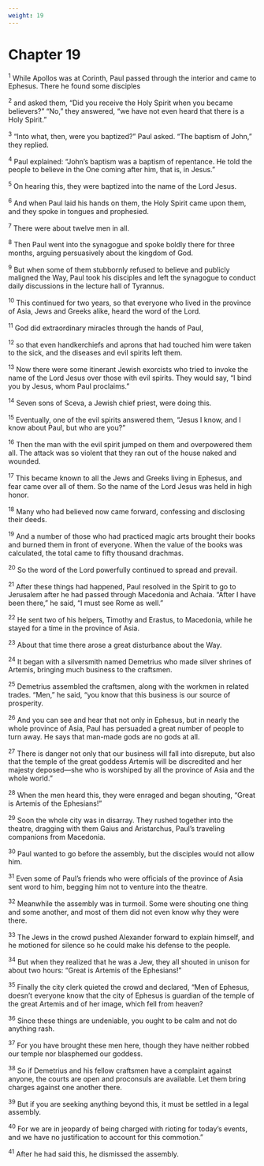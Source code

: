 ```yaml
---
weight: 19
---
```


# Chapter 19

<sup>1</sup> While Apollos was at Corinth, Paul passed through the interior and came to Ephesus. There he found some disciples 

<sup>2</sup> and asked them, “Did you receive the Holy Spirit when you became believers?” “No,” they answered, “we have not even heard that there is a Holy Spirit.” 

<sup>3</sup> “Into what, then, were you baptized?” Paul asked. “The baptism of John,” they replied. 

<sup>4</sup> Paul explained: “John’s baptism was a baptism of repentance. He told the people to believe in the One coming after him, that is, in Jesus.” 

<sup>5</sup> On hearing this, they were baptized into the name of the Lord Jesus. 

<sup>6</sup> And when Paul laid his hands on them, the Holy Spirit came upon them, and they spoke in tongues and prophesied. 

<sup>7</sup> There were about twelve men in all. 

<sup>8</sup> Then Paul went into the synagogue and spoke boldly there for three months, arguing persuasively about the kingdom of God. 

<sup>9</sup> But when some of them stubbornly refused to believe and publicly maligned the Way, Paul took his disciples and left the synagogue to conduct daily discussions in the lecture hall of Tyrannus. 

<sup>10</sup> This continued for two years, so that everyone who lived in the province of Asia, Jews and Greeks alike, heard the word of the Lord. 

<sup>11</sup> God did extraordinary miracles through the hands of Paul, 

<sup>12</sup> so that even handkerchiefs and aprons that had touched him were taken to the sick, and the diseases and evil spirits left them. 

<sup>13</sup> Now there were some itinerant Jewish exorcists who tried to invoke the name of the Lord Jesus over those with evil spirits. They would say, “I bind you by Jesus, whom Paul proclaims.” 

<sup>14</sup> Seven sons of Sceva, a Jewish chief priest, were doing this. 

<sup>15</sup> Eventually, one of the evil spirits answered them, “Jesus I know, and I know about Paul, but who are you?” 

<sup>16</sup> Then the man with the evil spirit jumped on them and overpowered them all. The attack was so violent that they ran out of the house naked and wounded. 

<sup>17</sup> This became known to all the Jews and Greeks living in Ephesus, and fear came over all of them. So the name of the Lord Jesus was held in high honor. 

<sup>18</sup> Many who had believed now came forward, confessing and disclosing their deeds. 

<sup>19</sup> And a number of those who had practiced magic arts brought their books and burned them in front of everyone. When the value of the books was calculated, the total came to fifty thousand drachmas. 

<sup>20</sup> So the word of the Lord powerfully continued to spread and prevail. 

<sup>21</sup> After these things had happened, Paul resolved in the Spirit to go to Jerusalem after he had passed through Macedonia and Achaia. “After I have been there,” he said, “I must see Rome as well.” 

<sup>22</sup> He sent two of his helpers, Timothy and Erastus, to Macedonia, while he stayed for a time in the province of Asia. 

<sup>23</sup> About that time there arose a great disturbance about the Way. 

<sup>24</sup> It began with a silversmith named Demetrius who made silver shrines of Artemis, bringing much business to the craftsmen. 

<sup>25</sup> Demetrius assembled the craftsmen, along with the workmen in related trades. “Men,” he said, “you know that this business is our source of prosperity. 

<sup>26</sup> And you can see and hear that not only in Ephesus, but in nearly the whole province of Asia, Paul has persuaded a great number of people to turn away. He says that man-made gods are no gods at all. 

<sup>27</sup> There is danger not only that our business will fall into disrepute, but also that the temple of the great goddess Artemis will be discredited and her majesty deposed—she who is worshiped by all the province of Asia and the whole world.” 

<sup>28</sup> When the men heard this, they were enraged and began shouting, “Great is Artemis of the Ephesians!” 

<sup>29</sup> Soon the whole city was in disarray. They rushed together into the theatre, dragging with them Gaius and Aristarchus, Paul’s traveling companions from Macedonia. 

<sup>30</sup> Paul wanted to go before the assembly, but the disciples would not allow him. 

<sup>31</sup> Even some of Paul’s friends who were officials of the province of Asia sent word to him, begging him not to venture into the theatre. 

<sup>32</sup> Meanwhile the assembly was in turmoil. Some were shouting one thing and some another, and most of them did not even know why they were there. 

<sup>33</sup> The Jews in the crowd pushed Alexander forward to explain himself, and he motioned for silence so he could make his defense to the people. 

<sup>34</sup> But when they realized that he was a Jew, they all shouted in unison for about two hours: “Great is Artemis of the Ephesians!” 

<sup>35</sup> Finally the city clerk quieted the crowd and declared, “Men of Ephesus, doesn’t everyone know that the city of Ephesus is guardian of the temple of the great Artemis and of her image, which fell from heaven? 

<sup>36</sup> Since these things are undeniable, you ought to be calm and not do anything rash. 

<sup>37</sup> For you have brought these men here, though they have neither robbed our temple nor blasphemed our goddess. 

<sup>38</sup> So if Demetrius and his fellow craftsmen have a complaint against anyone, the courts are open and proconsuls are available. Let them bring charges against one another there. 

<sup>39</sup> But if you are seeking anything beyond this, it must be settled in a legal assembly. 

<sup>40</sup> For we are in jeopardy of being charged with rioting for today’s events, and we have no justification to account for this commotion.” 

<sup>41</sup> After he had said this, he dismissed the assembly. 


